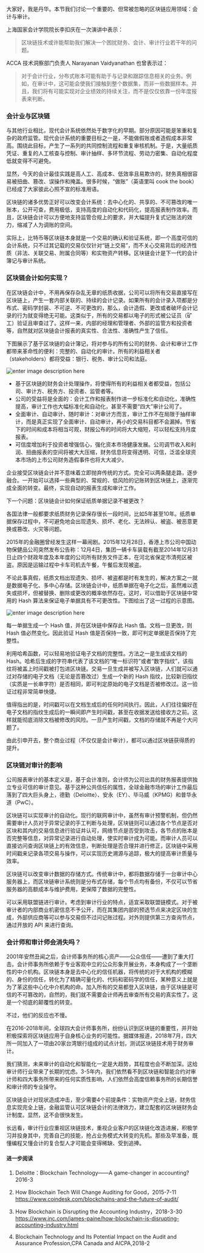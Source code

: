 大家好，我是丹华。本节我们讨论一个重要的、但常被忽略的区块链应用领域：会计与审计。

上海国家会计学院院长李扣庆在一次演讲中表示：

> 区块链技术或许能帮助我们解决一个困扰财务、会计、审计行业若干年的问题。

ACCA 技术洞察部门负责人 Narayanan Vaidyanathan 也曾表示过：

>
> 对于会计行业，分布式账本可能有助于与记录和跟踪信息相关的业务。例如，在审计中，这可能会使我们接触到整个数据集，而非一些数据样本。并且，我们将有可能实现对企业绩效的持续关注，而不是仅仅依靠一份年度报表来判断。

### 会计业与区块链

与其他行业相比，现代会计系统依然处于数字化的早期。部分原因可能是笨重和复杂的政府监管。现代会计系统的重要目标之一是，不能做假账或者造假成本非常高。围绕此目标，产生了一系列的共同控制流程和重复审核机制。于是，大量纸质凭证、重复的人工核查与控制、审计抽样、多环节流程、劳动力密集、自动化程度低就变得不可避免。

显然，今天的会计最佳实践是高人工、高成本、低效率且易欺诈的，财务真相很容易被扭曲、篡改、误操作和掩盖。很多时候，“做账”（英语里叫 cook the
book）已经成了大家彼此心照不宣的标准用语。

区块链的诸多优势正好可以改变会计系统：去中心化的、共享的、不可篡改的唯一账本，公开可查，费用极低，支持高度的自动化和代码化，提高报表制作效率。而且，区块链会计可以方便地支持监管合规上的要求，并大幅提升复式记账法的效力，缩减了人为调账的空间。

实际上，比特币等区块链本身就是一个交易的确认和验证系统，即一个高度可信的会计系统，只不过其记载的交易仅仅针对“链上交易”，而不关心交易背后的经济性质（非法、关联交易、附属合同等）和实物资产转移。区块链会计是下一代的会计簿记与审计系统。

### 区块链会计如何实现？

在区块链会计中，不用再保存杂乱无章的纸质收据，公司可以将所有交易直接写在区块链上，产生一套内部关联的、持续的会计记录。如果所有的会计录入项都是分布式、密码学封装、不可逆、不可更改的，那么，会计造假、更改或者破坏会计记录的行为就变得绝无可能。这类似于，所有的交易都以电子的形式被公证员（矿工）验证且审查过了。这样一来，内部的经理和管理者、外部的监管方和投资者等，自然就对区块链会计报表的真实性、合法性、准确性产生了信任。

下图展示了基于区块链的会计簿记，将对参与的所有公司的财务、会计和审计工作都带来革命性的便利：完整的、自动化的审计。所有的利益相关者（stakeholders）都将受益：银行、税务、审计公司和法庭。

![enter image description
here](https://images.gitbook.cn/156434a0-acca-11e8-afe5-6ba901a27e1b)

  * 基于区块链的财务会计处理操作，将使得所有的利益相关者都受益，包括公司、审计方、税务方、投资者、监管者等。
  * 公司的受益将是全面的：会计工作和报表制作进一步标准化和自动化，准确性提高，审计工作也大幅标准化和自动化，甚至不需要“四大”审计公司了。 
  * 全面审计、自动审计、随时审计：对审计方而言，审计工作不在局限于抽样审计，而是真正实现了全面审计、自动审计，再小的交易科目都不会漏掉。节省下的时间和成本将相当可观，财报公布的时间将大大缩短，可以轻松支持月度报表。
  * 可信度增加利于投资者增强信心，强化资本市场健康发展。公司调节收入和利润、扭曲报表的空间将被大大压缩，财务信息将变得透明、可信，泛滥全球资本市场的上市公司财务造假事件也将大大减少。

企业接受区块链会计并不意味着立即抛弃传统的方式。完全可以两条腿走路，逐步融合。一开始可以选择一些典型的、常规的、低风险的记账转到区块链上，逐渐完成全面的转变。最终，实现自动的报表生成和审计工作。

下一个问题：区块链会计如何保证纸质单据记录不被更改？

各国法律一般都要求纸质财务记录保存很长一段时间，比如5年甚至10年。纸质单据保存过程中，不可避免地会出现遗失、损坏、老化、无法辨认、被盗、被恶意更换或篡改、火灾等问题。

2015年的金融圈曾经发生这样一幕闹剧。2015年12月28日，香港上市公司中国动物保健品公司突然发布公告称：12月4日，集团一辆卡车装载有截至2014年12月31日止四个财政年度及本年度的公司所有财务文件正本，在河北省保定市清苑区被盗。原因是运输过程中卡车司机去午餐，午餐后发现被盗。

不论此事真假，纸质文档出现遗失、损坏、被盗都是时有发生的，解决方案之一就是数据电子化、多中心存储。区块链会计中，纸质单据在电子化之后，虽然难以遗失或损坏，但被替换、删除或更改的概率依然存在。这时，可以借助于区块链中常用的
Hash 算法来保证电子单据具有不可更改性。下图给出了这一过程的示意图。

![enter image description
here](https://images.gitbook.cn/354ba000-acca-11e8-91e0-0f47f5fddd18)

每一单据生成一个 Hash 值，并在区块链中保存此 Hash 值。文档一旦更改，则 Hash 值必然变化。因此验证 Hash
值是否保持一致，即可判定单据是否保持了完整性。

利用哈希函数，可以轻易地验证电子文档的完整性。方法之一是生成该文档的
Hash。哈希后生成的字符串代表了该文档的“唯一标识符”或者“数字指纹”，该指纹将被盖上时间戳被打包进区块链。交易一旦生成并被写入区块链，人们就可以通过对存储的电子文档（无论是否篡改过）生成一个新的
Hash 指纹，比较新旧指纹（实质是一长串字符）是否相同，即可判定原始的电子文档是否被修改过。这一验证过程非常简单快捷。

值得指出的是，时间戳可以在文档生成后的任何时间执行。因此，人们往往偏好在电子文档的指纹生成后的一瞬间即产生时间戳，甚至在收据发送给接收方之前。这样就能彻底消除文档被修改的风险。一旦产生时间戳，文档的存储就不再是个大问题了。

由此引申开去，整个商业过程（不仅仅是会计审计），都可以通过区块链获得质的提升。

### 区块链对审计的影响

公司报表审计的基本定义是，基于会计准则，会计师为公司出具的财务报表提供独立专业可信的审计意见。基于这种公共信任的属性，全球金融市场的审计工作最后落到了四大巨头身上，德勤（Deloitte）、安永（EY）、毕马威（KPMG）和普华永道（PwC）。

区块链可以实现审计的自动化。现行的联网审计中，虽然有审计预警机制，但仍然需要审计人员对于异常记录的手工判断与处理，区块链则可以通过各个节点是否对区块和其内的交易信息进行验证并认可，网络节点是否受到攻击，各节点的账本是否完整等信息，对异常记录进行自动处理，使实时审计成为可能。而审计人员可以直接访问查询区块链上的有效信息，判断处理是否合理并进行修正，区块链中采用时间戳来记录各项交易与操作，可以实现历史溯源与追踪，极大的提高审计质量与效率。

区块链可以改变审计数据的存储方式。传统审计中，都将数据存储于一台审计中心服务器上，而区块链审计系统则是分布式存储，每个节点均有备份，不仅可以节省服务器的高额成本与维护费用，更保障了数据的完整性。

可以采用联盟链进行审计。考虑到审计行业的特点，适宜采取联盟链模式。对于被审计者的内部商业机密信息不予公开，而在其集团内部的预选节点来决定区块的生成，外部供应商等可以参与交易但不过问记账过程。对外则提供第三方查询节点，通过开放的
API 来进行查询。

### 会计师和审计师会消失吗？

2001年安然丑闻之后，会计师事务所的核心资产——公众信任——遭到了重大打击。会计师事务所依赖于专业客观中立的公众形象开展业务，本身构成了一个垄断性的中介机构。区块链本身是去中心化的信任机器，将传统的对于大机构的模糊的、身份的信任，转化为了精确可量化的、代码和密码学的信任，某种意义上就是为了革这些中心化中介机构的命。加入所有的交易都登入区块链，由于区块链是可信的不可篡改的，自然的，我们就不需要会计师再去审查所有交易的真实性了。这是一个彻底的颠覆性的转变。

不过，他们的反应也不慢。

在2016-2018年间，全球四大会计师事务所，纷纷认识到区块链的重要性，并开始积极探索将区块链应用于自身核心业务的可能性。据媒体报道，2018年7月，四大所一同加入了一项由20家台湾银行组成的试点计划，测试区块链技术用于财务审计。

我们猜测，未来审计的自动化和智能化一定是大趋势，其程度也会不断加深。这给审计师行业带来了长期的忧虑。3-5年内，我们依然看不到区块链和智能合约对审计师和四大事务所带来的任何实质性影响，人们依然会高度信赖事务所的长期信誉和审计师的专业操守。

区块链会计对现状造成冲击，至少需要4个前提条件：实物资产完全上链，财务信息实现完全上链，金融监管认可区块链会计的法律效力，建立配套的区块链财务会计制度。显然，这不会很快发生。

长远看，审计行业应重视区块链技术，重视企业客户的区块链化改造进展，积极学习并投身其中，完善自己的技能，抢占业务模式大转变的先机。那些及早准备，既懂编程又懂会计的复合型人才可能会变得稀缺、受到追捧。

#### 进一步阅读

  1. Deloitte：Blockchain Technology——A game-changer in accounting? 2016-3

  2. How Blockchain Tech Will Change Auditing for Good，2015-7-11 https://www.coindesk.com/blockchains-and-the-future-of-audit/ 

  3. How Blockchain is Disrupting the Accounting Industry，2018-3-30 https://www.inc.com/james-paine/how-blockchain-is-disrupting-accounting-industry.html 

  4. Blockchain Technology and Its Potential Impact on the Audit and Assurance Profession,CPA Canada and AICPA,2018-2

